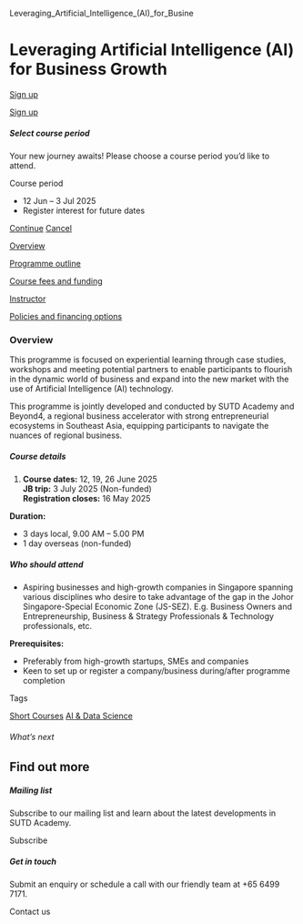 Leveraging_Artificial_Intelligence_(AI)_for_Busine



Leveraging Artificial Intelligence (AI) for Business Growth
===========================================================

[Sign up](#popup-masthead)

[Sign up](#popup-masthead)

##### Select course period

Your new journey awaits! Please choose a course period you’d like to attend.

Course period

* 12 Jun – 3 Jul 2025
* Register interest for future dates

[Continue](#)
[Cancel](#)

[Overview](/course/leveraging-artificial-intelligence-for-business-growth/#tabs)

[Programme outline](/course/leveraging-artificial-intelligence-for-business-growth/programme-outline/#tabs)

[Course fees and funding](/course/leveraging-artificial-intelligence-for-business-growth/course-fees-and-funding/#tabs)

[Instructor](/course/leveraging-artificial-intelligence-for-business-growth/instructor/#tabs)

[Policies and financing options](/course/leveraging-artificial-intelligence-for-business-growth/policies-and-financing-options/#tabs)

### Overview

This programme is focused on experiential learning through case studies, workshops and meeting potential partners to enable participants to flourish in the dynamic world of business and expand into the new market with the use of Artificial Intelligence (AI) technology.

This programme is jointly developed and conducted by SUTD Academy and Beyond4, a regional business accelerator with strong entrepreneurial ecosystems in Southeast Asia, equipping participants to navigate the nuances of regional business.

##### **Course details**

1. **Course dates:** 12, 19, 26 June 2025  
   **JB trip:** 3 July 2025 (Non-funded)  
   **Registration closes:** 16 May 2025

**Duration:**

* 3 days local, 9.00 AM – 5.00 PM
* 1 day overseas (non-funded)

##### **Who should attend**

* Aspiring businesses and high-growth companies in Singapore spanning various disciplines who desire to take advantage of the gap in the Johor Singapore-Special Economic Zone (JS-SEZ). E.g. Business Owners and Entrepreneurship, Business & Strategy Professionals & Technology professionals, etc.

**Prerequisites:**

* Preferably from high-growth startups, SMEs and companies
* Keen to set up or register a company/business during/after programme completion

Tags

[Short Courses](/admissions/academy/courses-and-modules/?academy-type-course=780)
[AI & Data Science](/admissions/academy/courses-and-modules/?discipline=782)

###### What’s next

Find out more
-------------

##### Mailing list

Subscribe to our mailing list and learn about the latest developments in SUTD Academy.

Subscribe

##### Get in touch

Submit an enquiry or schedule a call with our friendly team at +65 6499 7171.

Contact us

